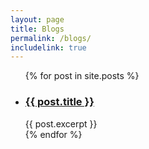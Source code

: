 ```yaml
---
layout: page
title: Blogs
permalink: /blogs/
includelink: true
---
```


<!-- <h1>Frist Project</h1> -->

  <ul class="posts">
    {% for post in site.posts %}
      <li>  
      <a href="{{ post.url }}"><h3>{{ post.title }}</h3></a>
        {{ post.excerpt }}
      </li>
    {% endfor %}
  </ul>
<!-- permalink: /publications/:title -->
